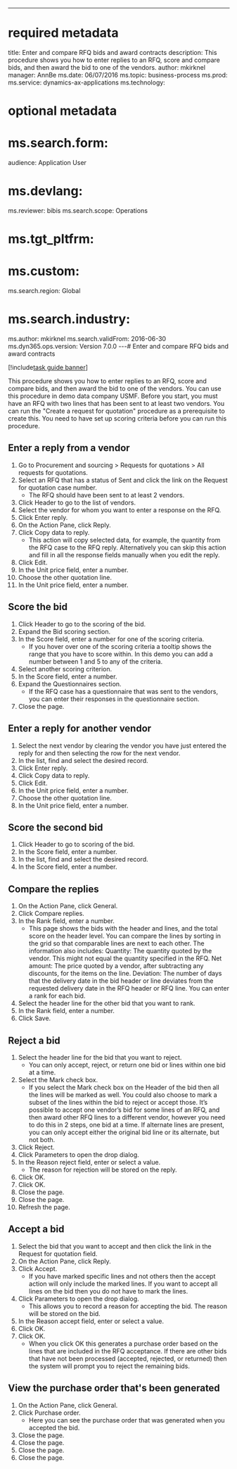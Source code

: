--- 
# required metadata 
 
title: Enter and compare RFQ bids and award contracts
description: This procedure shows you how to enter replies to an RFQ, score and compare bids, and then award the bid to one of the vendors. 
author: mkirknel
manager: AnnBe 
ms.date: 06/07/2016
ms.topic: business-process 
ms.prod:  
ms.service: dynamics-ax-applications 
ms.technology:  
 
# optional metadata 
 
# ms.search.form:   
audience: Application User 
# ms.devlang:  
ms.reviewer: bibis
ms.search.scope: Operations 
# ms.tgt_pltfrm:  
# ms.custom:  
ms.search.region: Global
# ms.search.industry: 
ms.author: mkirknel
ms.search.validFrom: 2016-06-30 
ms.dyn365.ops.version: Version 7.0.0 
---# Enter and compare RFQ bids and award contracts

[!include[task guide banner](../../includes/task-guide-banner.md)]

This procedure shows you how to enter replies to an RFQ, score and compare bids, and then award the bid to one of the vendors. You can use this procedure in demo data company USMF. Before you start, you must have an RFQ with two lines that has been sent to at least two vendors. You can run the "Create a request for quotation" procedure as a prerequisite to create this. You need to have set up scoring criteria before you can run this procedure.


## Enter a reply from a vendor
1. Go to Procurement and sourcing > Requests for quotations > All requests for quotations.
2. Select an RFQ that has a status of Sent and click the link on the Request for quotation case number.
    * The RFQ should have been sent to at least 2 vendors.  
3. Click Header to go to the list of vendors.
4. Select the vendor for whom you want to enter a response on the RFQ.
5. Click Enter reply.
6. On the Action Pane, click Reply.
7. Click Copy data to reply.
    * This action will copy selected data, for example, the quantity from the RFQ case to the RFQ reply. Alternatively you can skip this action and fill in all the response fields manually when you edit the reply.  
8. Click Edit.
9. In the Unit price field, enter a number.
10. Choose the other quotation line.
11. In the Unit price field, enter a number.

## Score the bid
1. Click Header to go to the scoring of the bid.
2. Expand the Bid scoring section.
3. In the Score field, enter a number for one of the scoring criteria.
    * If you hover over one of the scoring criteria a tooltip shows the range that you have to score within. In this demo you can add a number between 1 and 5 to any of the criteria.  
4. Select another scoring criterion.
5. In the Score field, enter a number.
6. Expand the Questionnaires section.
    * If the RFQ case has a questionnaire that was sent to the vendors, you can enter their responses in the questionnaire section.  
7. Close the page.

## Enter a reply for another vendor
1. Select the next vendor by clearing the vendor you have just entered the reply for and then selecting the row for the next vendor.
2. In the list, find and select the desired record.
3. Click Enter reply.
4. Click Copy data to reply.
5. Click Edit.
6. In the Unit price field, enter a number.
7. Choose the other quotation line.
8. In the Unit price field, enter a number.

## Score the second bid
1. Click Header to go to scoring of the bid.
2. In the Score field, enter a number.
3. In the list, find and select the desired record.
4. In the Score field, enter a number.

## Compare the replies
1. On the Action Pane, click General.
2. Click Compare replies.
3. In the Rank field, enter a number.
    * This page shows the bids with the header and lines, and the total score on the header level. You can compare the lines by sorting in the grid so that comparable lines are next to each other. The information also includes:   Quantity: The quantity quoted by the vendor. This might not equal the quantity specified in the RFQ.   Net amount: The price quoted by a vendor, after subtracting any discounts, for the items on the line.   Deviation: The number of days that the delivery date in the bid header or line deviates from the requested delivery date in the RFQ header or RFQ line.   You can enter a rank for each bid.  
4. Select the header line for the other bid that you want to rank.
5. In the Rank field, enter a number.
6. Click Save.

## Reject a bid
1. Select the header line for the bid that you want to reject.
    * You can only accept, reject, or return one bid or lines within one bid at a time.  
2. Select the Mark check box.
    * If you select the Mark check box on the Header of the bid then all the lines will be marked as well. You could also choose to mark a subset of the lines within the bid to reject or accept those. It’s possible to accept one vendor’s bid for some lines of an RFQ, and then award other RFQ lines to a different vendor, however you need to do this in 2 steps, one bid at a time. If alternate lines are present, you can only accept either the original bid line or its alternate, but not both.  
3. Click Reject.
4. Click Parameters to open the drop dialog.
5. In the Reason reject field, enter or select a value.
    * The reason for rejection will be stored on the reply.  
6. Click OK.
7. Click OK.
8. Close the page.
9. Close the page.
10. Refresh the page.

## Accept a bid
1. Select the bid that you want to accept and then click the link in the Request for quotation field.
2. On the Action Pane, click Reply.
3. Click Accept.
    * If you have marked specific lines and not others then the accept action will only include the marked lines. If you want to accept all lines on the bid then you do not have to mark the lines.  
4. Click Parameters to open the drop dialog.
    * This allows you to record a reason for accepting the bid. The reason will be stored on the bid.  
5. In the Reason accept field, enter or select a value.
6. Click OK.
7. Click OK.
    * When you click OK this generates a purchase order based on the lines that are included in the RFQ acceptance. If there are other bids that have not been processed (accepted, rejected, or returned) then the system will prompt you to reject the remaining bids.  

## View the purchase order that's been generated
1. On the Action Pane, click General.
2. Click Purchase order.
    * Here you can see the purchase order that was generated when you accepted the bid.  
3. Close the page.
4. Close the page.
5. Close the page.
6. Close the page.

